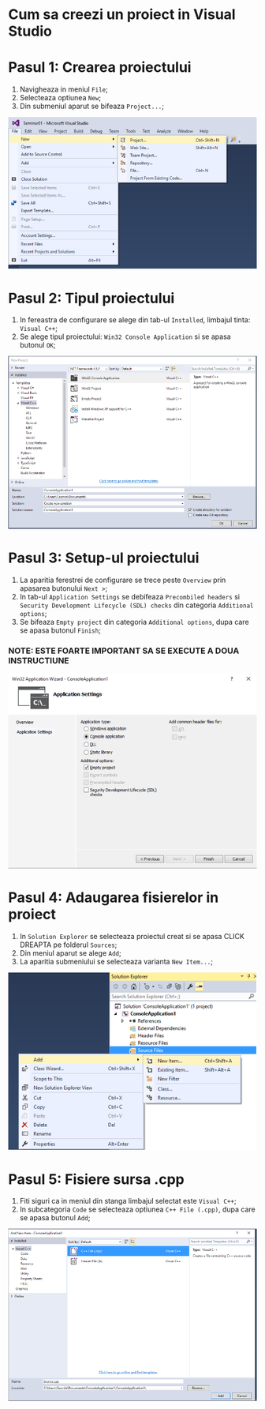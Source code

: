 # Cum sa creezi un proiect in Visual Studio

# Pasul 1: Crearea proiectului
1. Navigheaza in meniul `File`;
2. Selecteaza optiunea `New`;
3. Din submeniul aparut se bifeaza `Project...`;

![alt tag](./step1.png)

# Pasul 2: Tipul proiectului
1. In fereastra de configurare se alege din tab-ul `Installed`, limbajul tinta: `Visual C++`;
2. Se alege tipul proiectului: `Win32 Console Application` si se apasa butonul `OK`;

![alt tag](./step2.png)

# Pasul 3: Setup-ul proiectului
1. La aparitia ferestrei de configurare se trece peste `Overview` prin apasarea butonului `Next >`;
2. In tab-ul `Application Settings` se debifeaza `Precombiled headers` si `Security Development Lifecycle (SDL) checks` din categoria `Additional options`;
3. Se bifeaza `Empty project` din categoria `Additional options`, dupa care se apasa butonul `Finish`;

### NOTE: ESTE FOARTE IMPORTANT SA SE EXECUTE A DOUA INSTRUCTIUNE

![alt tag](./step3.png)

# Pasul 4: Adaugarea fisierelor in proiect

1. In `Solution Explorer` se selecteaza proiectul creat si se apasa CLICK DREAPTA pe folderul `Sources`;
2. Din meniul aparut se alege `Add`;
3. La aparitia submeniului se selecteaza varianta `New Item...`;

![alt tag](./step4.png)

# Pasul 5: Fisiere sursa .cpp

1. Fiti siguri ca in meniul din stanga limbajul selectat este `Visual C++`;
2. In subcategoria `Code` se selecteaza optiunea `C++ File (.cpp)`, dupa care se apasa butonul `Add`;

![alt tag](./step5.png)

